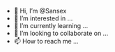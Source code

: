 - 👋 Hi, I’m @Sansex
- 👀 I’m interested in ...
- 🌱 I’m currently learning ...
- 💞️ I’m looking to collaborate on ...
- 📫 How to reach me ...

<!---
Sansex/Sansex is a ✨ special ✨ repository because its `README.md` (this file) appears on your GitHub profile.
You can click the Preview link to take a look at your changes.
--->
